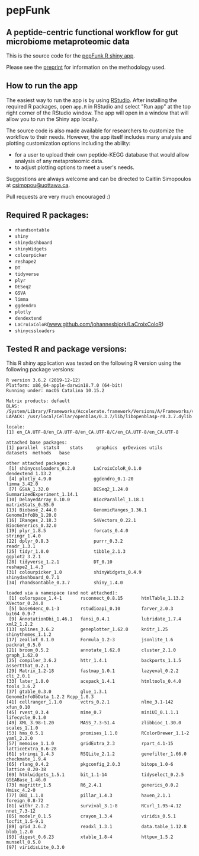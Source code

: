 # pepFunk

## A peptide-centric functional workflow for gut microbiome metaproteomic data

This is the source code for the [pepFunk R shiny app](https://shiny.imetalab.ca/pepFunk). 

Please see the [preprint](https://www.biorxiv.org/content/10.1101/854976v1) for information on the methodology used.

## How to run the app

The easiest way to run the app is by using [RStudio](https://rstudio.com).
After installing the required R packages, open `app.R` in RStudio and select "Run app" at the top right corner of the RStudio window.
The app will open in a window that will allow you to run the Shiny app locally. 

The source code is also made available for researchers to customize the workflow to their needs. However, the app itself includes many analysis and plotting customization options including the ability:
- for a user to upload their own peptide-KEGG database that would allow analysis of any metaproteomic data.
- to adjust plotting options to meet a user's needs.

Suggestions are always welcome and can be directed to Caitlin Simopoulos at csimopou@uottawa.ca.

Pull requests are very much encouraged :)

## Required R packages:
- `rhandsontable`
- `shiny`
- `shinydashboard`
- `shinyWidgets`
- `colourpicker`
- `reshape2`
- `DT`
- `tidyverse`
- `plyr` 
- `DESeq2` 
- `GSVA` 
- `limma` 
- `ggdendro` 
- `plotly` 
- `dendextend` 
- `LaCroixColoR`(www.github.com/johannesbjork/LaCroixColoR)
- `shinycssloaders` 


## Tested R and package versions:

This R shiny application was tested on the following R version using the following package versions:

```
R version 3.6.2 (2019-12-12)
Platform: x86_64-apple-darwin18.7.0 (64-bit)
Running under: macOS Catalina 10.15.2

Matrix products: default
BLAS:   /System/Library/Frameworks/Accelerate.framework/Versions/A/Frameworks/vecLib.framework/Versions/A/libBLAS.dylib
LAPACK: /usr/local/Cellar/openblas/0.3.7/lib/libopenblasp-r0.3.7.dylib

locale:
[1] en_CA.UTF-8/en_CA.UTF-8/en_CA.UTF-8/C/en_CA.UTF-8/en_CA.UTF-8

attached base packages:
[1] parallel  stats4    stats     graphics  grDevices utils     datasets  methods   base     

other attached packages:
 [1] shinycssloaders_0.2.0       LaCroixColoR_0.1.0          dendextend_1.13.2          
 [4] plotly_4.9.0                ggdendro_0.1-20             limma_3.42.0               
 [7] GSVA_1.32.0                 DESeq2_1.24.0               SummarizedExperiment_1.14.1
[10] DelayedArray_0.10.0         BiocParallel_1.18.1         matrixStats_0.55.0         
[13] Biobase_2.44.0              GenomicRanges_1.36.1        GenomeInfoDb_1.20.0        
[16] IRanges_2.18.3              S4Vectors_0.22.1            BiocGenerics_0.32.0        
[19] plyr_1.8.5                  forcats_0.4.0               stringr_1.4.0              
[22] dplyr_0.8.3                 purrr_0.3.2                 readr_1.3.1                
[25] tidyr_1.0.0                 tibble_2.1.3                ggplot2_3.2.1              
[28] tidyverse_1.2.1             DT_0.10                     reshape2_1.4.3             
[31] colourpicker_1.0            shinyWidgets_0.4.9          shinydashboard_0.7.1       
[34] rhandsontable_0.3.7         shiny_1.4.0                

loaded via a namespace (and not attached):
 [1] colorspace_1.4-1       rsconnect_0.8.15       htmlTable_1.13.2       XVector_0.24.0        
 [5] base64enc_0.1-3        rstudioapi_0.10        farver_2.0.3           bit64_0.9-7           
 [9] AnnotationDbi_1.46.1   fansi_0.4.1            lubridate_1.7.4        xml2_1.2.2            
[13] splines_3.6.2          geneplotter_1.62.0     knitr_1.25             shinythemes_1.1.2     
[17] zeallot_0.1.0          Formula_1.2-3          jsonlite_1.6           packrat_0.5.0         
[21] broom_0.5.2            annotate_1.62.0        cluster_2.1.0          graph_1.62.0          
[25] compiler_3.6.2         httr_1.4.1             backports_1.1.5        assertthat_0.2.1      
[29] Matrix_1.2-18          fastmap_1.0.1          lazyeval_0.2.2         cli_2.0.1             
[33] later_1.0.0            acepack_1.4.1          htmltools_0.4.0        tools_3.6.2           
[37] gtable_0.3.0           glue_1.3.1             GenomeInfoDbData_1.2.2 Rcpp_1.0.3            
[41] cellranger_1.1.0       vctrs_0.2.1            nlme_3.1-142           xfun_0.10             
[45] rvest_0.3.4            mime_0.7               miniUI_0.1.1.1         lifecycle_0.1.0       
[49] XML_3.98-1.20          MASS_7.3-51.4          zlibbioc_1.30.0        scales_1.1.0          
[53] hms_0.5.1              promises_1.1.0         RColorBrewer_1.1-2     yaml_2.2.0            
[57] memoise_1.1.0          gridExtra_2.3          rpart_4.1-15           latticeExtra_0.6-28   
[61] stringi_1.4.3          RSQLite_2.1.2          genefilter_1.66.0      checkmate_1.9.4       
[65] rlang_0.4.2            pkgconfig_2.0.3        bitops_1.0-6           lattice_0.20-38       
[69] htmlwidgets_1.5.1      bit_1.1-14             tidyselect_0.2.5       GSEABase_1.46.0       
[73] magrittr_1.5           R6_2.4.1               generics_0.0.2         Hmisc_4.2-0           
[77] DBI_1.1.0              pillar_1.4.3           haven_2.1.1            foreign_0.8-72        
[81] withr_2.1.2            survival_3.1-8         RCurl_1.95-4.12        nnet_7.3-12           
[85] modelr_0.1.5           crayon_1.3.4           viridis_0.5.1          locfit_1.5-9.1        
[89] grid_3.6.2             readxl_1.3.1           data.table_1.12.8      blob_1.2.0            
[93] digest_0.6.23          xtable_1.8-4           httpuv_1.5.2           munsell_0.5.0         
[97] viridisLite_0.3.0 
```
